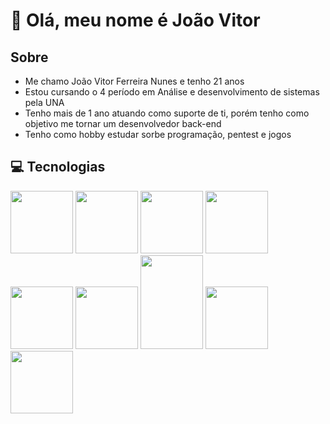 <h1>👋 Olá, meu nome é João Vitor</h1> 

<h2>Sobre</h2>

<ul>
  <li>Me chamo João Vitor Ferreira Nunes e tenho 21 anos</li>
  <li>Estou cursando o 4 período em Análise e desenvolvimento de sistemas pela UNA</li>
  <li>Tenho mais de 1 ano atuando como suporte de ti, porém tenho como objetivo me tornar um desenvolvedor back-end</li>
  <li>Tenho como hobby estudar sorbe programação, pentest e jogos</li>
</ul>

<h2>💻 Tecnologias</h2> 
<img src="https://cdn.jsdelivr.net/gh/devicons/devicon/icons/nodejs/nodejs-original-wordmark.svg" height=100px width=100px/>

<img src="https://cdn.jsdelivr.net/gh/devicons/devicon/icons/javascript/javascript-original.svg" height=100px width=100px/>
<img src="https://cdn.jsdelivr.net/gh/devicons/devicon/icons/express/express-original-wordmark.svg" height=100px width=100px/>
<img src="https://cdn.jsdelivr.net/gh/devicons/devicon/icons/html5/html5-original.svg" height=100px width=100px/>       
<img src="https://cdn.jsdelivr.net/gh/devicons/devicon/icons/css3/css3-original.svg" height=100px width=100px/>
<img src="https://cdn.jsdelivr.net/gh/devicons/devicon/icons/mysql/mysql-original-wordmark.svg" height=100px width=100px/>
<img src="https://cdn.jsdelivr.net/gh/devicons/devicon/icons/sequelize/sequelize-original-wordmark.svg" height=150px width=100px/>
<img src="https://cdn.jsdelivr.net/gh/devicons/devicon/icons/bootstrap/bootstrap-original-wordmark.svg" height=100px width=100px/>  
<img src="https://cdn.jsdelivr.net/gh/devicons/devicon/icons/git/git-original-wordmark.svg" height=100px width=100px/>
